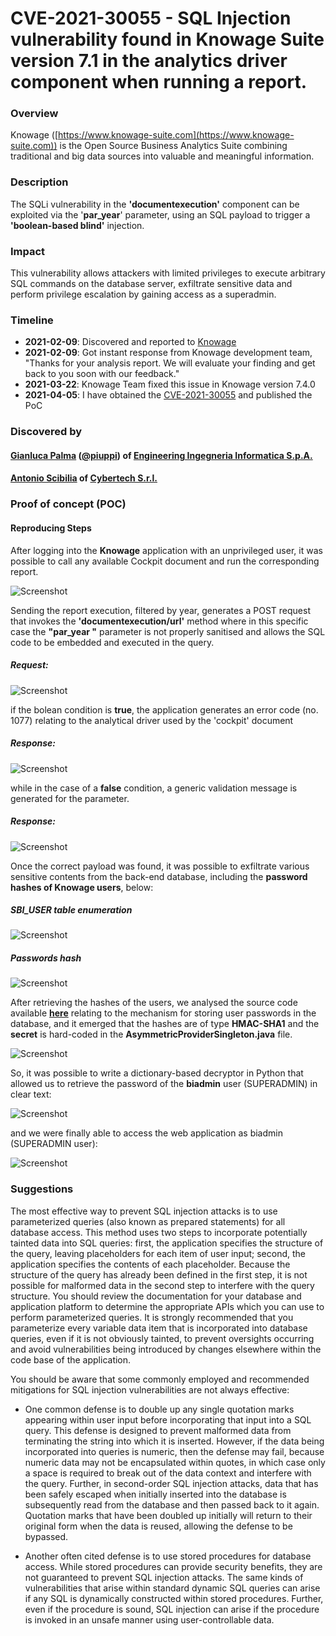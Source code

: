 # CVE-2021-30055 - SQL Injection vulnerability found in Knowage Suite version 7.1 in the analytics driver component when running a report.

### Overview
Knowage ([https://www.knowage-suite.com](https://www.knowage-suite.com)) is the Open Source Business Analytics Suite combining traditional and big data sources into valuable and meaningful information.

### Description
The SQLi vulnerability in the **'documentexecution'** component can be exploited via the '**par_year**' parameter, using an SQL payload to trigger a **'boolean-based blind'** injection.

### Impact
This vulnerability allows attackers with limited privileges to execute arbitrary SQL commands on the database server, exfiltrate sensitive data and perform privilege escalation by gaining access as a superadmin.

### Timeline
- **2021-02-09**: Discovered and reported to [Knowage](https://www.knowage-suite.com)
- **2021-02-09**: Got instant response from Knowage development team, "Thanks for your analysis report. We will evaluate your finding and get back to you soon with our feedback."
- **2021-03-22**: Knowage Team fixed this issue in Knowage version 7.4.0
- **2021-04-05**: I have obtained the [CVE-2021-30055](https://nvd.nist.gov/vuln/detail/CVE-2021-30055) and published the PoC

### Discovered by

#### [Gianluca Palma](https://www.linkedin.com/in/piuppi/) ([@piuppi](https://twitter.com/piuppi)) of [Engineering Ingegneria Informatica S.p.A.](https://www.eng.it)
#### [Antonio Scibilia](https://www.linkedin.com/in/nynuz/) of [Cybertech S.r.l.](https://cybertech.eu)

### Proof of concept (POC)
#### Reproducing Steps

After logging into the **Knowage** application with an unprivileged user, it was possible to call any available Cockpit document and run the corresponding report.

![Screenshot](images/sqli-cockpit-report.png)

Sending the report execution, filtered by year, generates a POST request that invokes the **'documentexecution/url'** method where in this specific case the **"par_year "** parameter is not properly sanitised and allows the SQL code to be embedded and executed in the query.

##### Request:
![Screenshot](images/sqli-payload-R.png)

if the bolean condition is **true**, the application generates an error code (no. 1077) relating to the analytical driver used by the 'cockpit' document

##### Response:
![Screenshot](images/sqli-response-true.png)

while in the case of a **false** condition, a generic validation message is generated for the parameter.
##### Response:
![Screenshot](images/sqli-response-false.png)

Once the correct payload was found, it was possible to exfiltrate various sensitive contents from the back-end database, including the **password hashes of Knowage users**, below:

##### SBI_USER table enumeration

![Screenshot](images/sqli-sbi_user-table.png)

##### Passwords hash

![Screenshot](images/sqli-sbi_user-password.png) 

After retrieving the hashes of the users, we analysed the source code available **[here](https://github.com/KnowageLabs/Knowage-Server/blob/master/cas/src/main/java/it/eng/spagobi/authentication/handler/AsymmetricProviderSingleton.java)** relating to the mechanism for storing user passwords in the database, and it emerged that the hashes are of type **HMAC-SHA1** and the **secret** is hard-coded in the **AsymmetricProviderSingleton.java** file.

![Screenshot](images/sqli-hmacsha1.png)

So, it was possible to write a dictionary-based decryptor in Python that allowed us to retrieve the password of the **biadmin** user (SUPERADMIN) in clear text:

![Screenshot](images/sqli-knowagedecryptor.png)

and we were finally able to access the web application as biadmin (SUPERADMIN user):

![Screenshot](images/sqli-biadmin.png)


### Suggestions

The most effective way to prevent SQL injection attacks is to use parameterized queries (also known as prepared statements) for all database access. This method uses two steps to incorporate potentially tainted data into SQL queries: first, the application specifies the structure of the query, leaving placeholders for each item of user input; second, the application specifies the contents of each placeholder. Because the structure of the query has already been defined in the first step, it is not possible for malformed data in the second step to interfere with the query structure. You should review the documentation for your database and application platform to determine the appropriate APIs which you can use to perform parameterized queries. It is strongly recommended that you parameterize every variable data item that is incorporated into database queries, even if it is not obviously tainted, to prevent oversights occurring and avoid vulnerabilities being introduced by changes elsewhere within the code base of the application.

You should be aware that some commonly employed and recommended mitigations for SQL injection vulnerabilities are not always effective:

- One common defense is to double up any single quotation marks appearing within user input before incorporating that input into a SQL query. This defense is designed to prevent malformed data from terminating the string into which it is inserted. However, if the data being incorporated into queries is numeric, then the defense may fail, because numeric data may not be encapsulated within quotes, in which case only a space is required to break out of the data context and interfere with the query. Further, in second-order SQL injection attacks, data that has been safely escaped when initially inserted into the database is subsequently read from the database and then passed back to it again. Quotation marks that have been doubled up initially will return to their original form when the data is reused, allowing the defense to be bypassed.

- Another often cited defense is to use stored procedures for database access. While stored procedures can provide security benefits, they are not guaranteed to prevent SQL injection attacks. The same kinds of vulnerabilities that arise within standard dynamic SQL queries can arise if any SQL is dynamically constructed within stored procedures. Further, even if the procedure is sound, SQL injection can arise if the procedure is invoked in an unsafe manner using user-controllable data.

